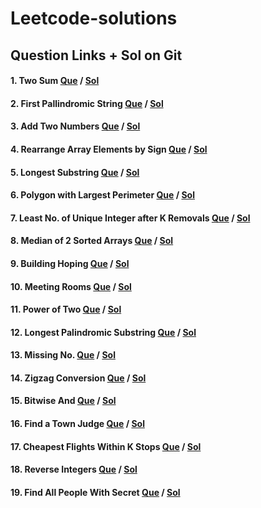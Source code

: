 # Leetcode-solutions

## Question Links + Sol on Git

#### 1. Two Sum [Que](https://leetcode.com/problems/two-sum/) / [Sol](https://github.com/Aryan-Gupta2003/Leetcode-solutions/blob/main/two_sum.cpp)

#### 2. First Pallindromic String [Que](https://leetcode.com/problems/find-first-palindromic-string-in-the-array/) / [Sol](https://github.com/Aryan-Gupta2003/Leetcode-solutions/blob/main/pallindromic_string.cpp)

#### 3. Add Two Numbers [Que](https://leetcode.com/problems/add-two-numbers/) / [Sol](https://github.com/Aryan-Gupta2003/Leetcode-solutions/blob/main/add_two_linked_list.cpp)

#### 4. Rearrange Array Elements by Sign [Que](https://leetcode.com/problems/rearrange-array-elements-by-sign/) / [Sol](https://github.com/Aryan-Gupta2003/Leetcode-solutions/blob/main/rearrange_elemnets.cpp)

#### 5. Longest Substring [Que](https://leetcode.com/problems/longest-substring-without-repeating-characters/) / [Sol](https://github.com/Aryan-Gupta2003/Leetcode-solutions/blob/main/longest_substring.cpp)

#### 6. Polygon with Largest Perimeter [Que](https://leetcode.com/problems/find-polygon-with-the-largest-perimeter/) / [Sol](https://github.com/Aryan-Gupta2003/Leetcode-solutions/blob/main/find_polygon.cpp)

#### 7. Least No. of Unique Integer after K Removals [Que](https://leetcode.com/problems/least-number-of-unique-integers-after-k-removals/) / [Sol](https://github.com/Aryan-Gupta2003/Leetcode-solutions/blob/main/least_unique_no_1.cpp)

#### 8. Median of 2 Sorted Arrays [Que](https://leetcode.com/problems/median-of-two-sorted-arrays/) / [Sol](https://github.com/Aryan-Gupta2003/Leetcode-solutions/blob/main/median_of_array.cpp)

#### 9. Building Hoping [Que](https://leetcode.com/problems/furthest-building-you-can-reach/) / [Sol](https://github.com/Aryan-Gupta2003/Leetcode-solutions/blob/main/building_hoping.cpp)

#### 10. Meeting Rooms [Que](https://leetcode.com/problems/meeting-rooms-iii/) / [Sol](https://github.com/Aryan-Gupta2003/Leetcode-solutions/blob/main/meeting_room.cpp)

#### 11. Power of Two [Que](https://leetcode.com/problems/power-of-two/) / [Sol](https://github.com/Aryan-Gupta2003/Leetcode-solutions/blob/main/power_of_two.cpp)

#### 12. Longest Palindromic Substring [Que](https://leetcode.com/problems/longest-palindromic-substring/) / [Sol](https://github.com/Aryan-Gupta2003/Leetcode-solutions/blob/main/longest_palindromic_substring.cpp)

#### 13. Missing No. [Que](https://leetcode.com/problems/missing-number/) / [Sol](https://github.com/Aryan-Gupta2003/Leetcode-solutions/blob/main/missing_no.cpp)

#### 14. Zigzag Conversion [Que](https://leetcode.com/problems/zigzag-conversion/) / [Sol](https://github.com/Aryan-Gupta2003/Leetcode-solutions/blob/main/zigzag_conversion.cpp)

#### 15. Bitwise And [Que](https://leetcode.com/problems/bitwise-and-of-numbers-range/) / [Sol](https://github.com/Aryan-Gupta2003/Leetcode-solutions/blob/main/bitwise_and.cpp)

#### 16. Find a Town Judge [Que](https://leetcode.com/problems/find-the-town-judge/) / [Sol](https://github.com/Aryan-Gupta2003/Leetcode-solutions/blob/main/town_judge.cpp)

#### 17. Cheapest Flights Within K Stops [Que](https://leetcode.com/problems/cheapest-flights-within-k-stops/) / [Sol](https://github.com/Aryan-Gupta2003/Leetcode-solutions/blob/main/cheapest_flights.cpp)

#### 18. Reverse Integers [Que](https://leetcode.com/problems/reverse-integer/) / [Sol](https://github.com/Aryan-Gupta2003/Leetcode-solutions/blob/main/reverse_no.cpp)

#### 19. Find All People With Secret [Que](https://leetcode.com/problems/find-all-people-with-secret/) / [Sol](https://github.com/Aryan-Gupta2003/Leetcode-solutions/blob/main/secret_people.cpp)
